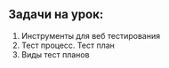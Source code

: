 ## Задачи на урок:

1. Инструменты для веб тестирования
2. Тест процесс. Тест план
3. Виды тест планов
